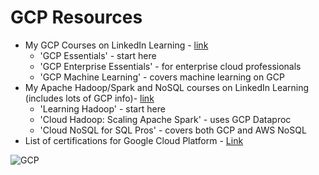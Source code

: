# GCP Resources
- My GCP Courses on LinkedIn Learning - [link](https://www.linkedin.com/learning/search?entityType=COURSE&keywords=gcp%20langit)
    - 'GCP Essentials' - start here
    - 'GCP Enterprise Essentials' - for enterprise cloud professionals
    - 'GCP Machine Learning' - covers machine learning on GCP
- My Apache Hadoop/Spark and NoSQL courses on LinkedIn Learning (includes lots of GCP info)- [link](https://www.linkedin.com/learning/search?entityType=COURSE&keywords=hadoop%20spark%20langit)
    - 'Learning Hadoop' - start here
    - 'Cloud Hadoop: Scaling Apache Spark' - uses GCP Dataproc
    - 'Cloud NoSQL for SQL Pros' - covers both GCP and AWS NoSQL
- List of certifications for Google Cloud Platform - [Link](https://cloud.google.com/certification)

![GCP](https://github.com/lynnlangit/learning-cloud/blob/master/GCP/gcp.png)
